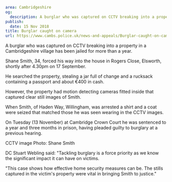 ```yaml
area: Cambridgeshire
og:
  description: A burglar who was captured on CCTV breaking into a property in a Cambridgeshire village has been jailed for more than a year.
publish:
  date: 15 Nov 2018
title: Burglar caught on camera
url: https://www.cambs.police.uk/news-and-appeals/Burglar-caught-on-camera
```

A burglar who was captured on CCTV breaking into a property in a Cambridgeshire village has been jailed for more than a year.

Shane Smith, 34, forced his way into the house in Rogers Close, Elsworth, shortly after 4.30pm on 17 September.

He searched the property, stealing a jar full of change and a rucksack containing a passport and about €400 in cash.

However, the property had motion detecting cameras fitted inside that captured clear still images of Smith.

When Smith, of Haden Way, Willingham, was arrested a shirt and a coat were seized that matched those he was seen wearing in the CCTV images.

On Tuesday (13 November) at Cambridge Crown Court he was sentenced to a year and three months in prison, having pleaded guilty to burglary at a previous hearing.

CCTV image Photo: Shane Smith

DC Stuart Webling said: "Tackling burglary is a force priority as we know the significant impact it can have on victims.

"This case shows how effective home security measures can be. The stills captured in the victim's property were vital in bringing Smith to justice."
